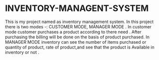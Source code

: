 # INVENTORY-MANAGENT-SYSTEM
This is my project named as inventory management system.  In this project there is two modes -: CUSTOMER MODE, MANAGER MODE . In customer mode customer purchases a product according to there need . After purchasing the billing will be done on the basis of product purchased.  In MANAGER MODE inventory can see the number of items purchased or quantity of product, rate of product,and see that the product is Available in inventory or not .
